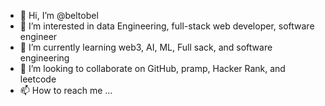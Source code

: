 - 👋 Hi, I’m @beltobel
- 👀 I’m interested in data Engineering, full-stack web developer, software engineer
- 🌱 I’m currently learning web3, AI, ML, Full sack, and software engineering
- 💞️ I’m looking to collaborate on GitHub, pramp, Hacker Rank, and leetcode 
- 📫 How to reach me ...

<!---
beltobel/beltobel is a ✨ special ✨ repository because its `README.md` (this file) appears on your GitHub profile.
You can click the Preview link to take a look at your changes.
--->

